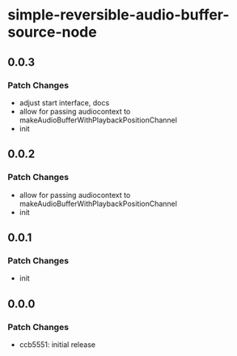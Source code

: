 # simple-reversible-audio-buffer-source-node

## 0.0.3

### Patch Changes

- adjust start interface, docs
- allow for passing audiocontext to makeAudioBufferWithPlaybackPositionChannel
- init

## 0.0.2

### Patch Changes

- allow for passing audiocontext to makeAudioBufferWithPlaybackPositionChannel
- init

## 0.0.1

### Patch Changes

- init

## 0.0.0

### Patch Changes

- ccb5551: initial release
